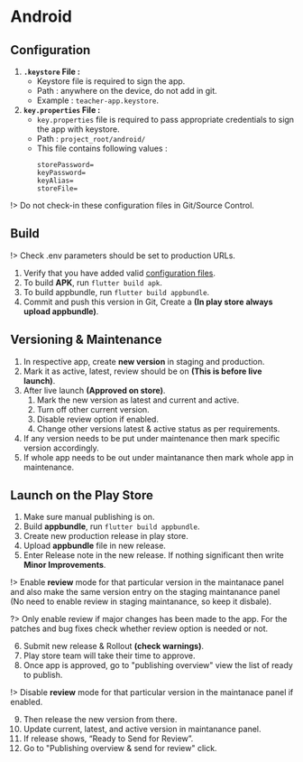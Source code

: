 # Android

## Configuration

1. **`.keystore` File :**
    - Keystore file is required to sign the app.
    - Path : anywhere on the device, do not add in git.
    - Example : `teacher-app.keystore`.
2. **`key.properties` File :**
    - `key.properties` file is required to pass appropriate credentials to sign the app with keystore.
    - Path : `project_root/android/`
    - This file contains following values :
        ```
        storePassword=
        keyPassword=
        keyAlias=
        storeFile=
        ```

!> Do not check-in these configuration files in Git/Source Control.

## Build

!> Check .env parameters should be set to production URLs.

1. Verify that you have added valid [configuration files](#configuration-files).
2. To build **APK**, run `flutter build apk`.
3. To build appbundle, run `flutter build appbundle`.
4. Commit and push this version in Git, Create a **(In play store always upload appbundle)**.

## Versioning & Maintenance

1. In respective app, create **new version** in staging and production.
2. Mark it as active, latest, review should be on **(This is before live launch)**.
3. After live launch **(Approved on store)**.
    1. Mark the new version as latest and current and active.
    1. Turn off other current version.
    1. Disable review option if enabled.
    1. Change other versions latest & active status as per requirements.
4. If any version needs to be put under maintenance then mark specific version accordingly.
5. If whole app needs to be out under maintanance then mark whole app in maintenance.

## Launch on the Play Store

1. Make sure manual publishing is on.
2. Build **appbundle**, run `flutter build appbundle`.
3. Create new production release in play store.
4. Upload **appbundle** file in new release.
5. Enter Release note in the new release. If nothing significant then write **Minor Improvements**.

!> Enable **review** mode for that particular version in the maintanace panel and also make the same version entry on the staging maintanance panel (No need to enable review in staging maintanance, so keep it disbale).

?> Only enable review if major changes has been made to the app. For the patches and bug fixes check whether review option is needed or not.

6. Submit new release & Rollout **(check warnings)**.
7. Play store team will take their time to approve.
8. Once app is approved, go to "publishing overview" view the list of ready to publish.

!> Disable **review** mode for that particular version in the maintanace panel if enabled.

9. Then release the new version from there.
10. Update current, latest, and active version in maintanance panel.
11. If release shows, “Ready to Send for Review”.
12. Go to "Publishing overview & send for review" click.
